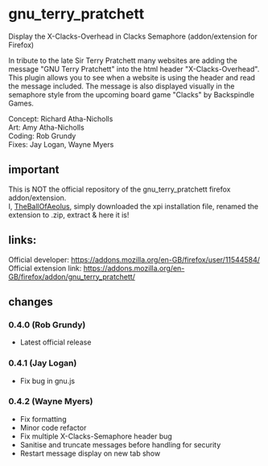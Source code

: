 # gnu_terry_pratchett

Display the X-Clacks-Overhead in Clacks Semaphore (addon/extension for Firefox)

In tribute to the late Sir Terry Pratchett many websites are adding the message "GNU Terry Pratchett" into the html header "X-Clacks-Overhead". This plugin allows you to see when a website is using the header and read the message included. The message is also displayed visually in the semaphore style from the upcoming board game "Clacks" by Backspindle Games.

Concept: Richard Atha-Nicholls  
Art: Amy Atha-Nicholls  
Coding: Rob Grundy  
Fixes: Jay Logan, Wayne Myers

## important
This is NOT the official repository of the gnu_terry_pratchett firefox addon/extension.  
I, [TheBallOfAeolus](https://github.com/TheBallOfAeolus), simply downloaded the xpi installation file, renamed the extension to .zip, extract & here it is!

## links:
Official developer: https://addons.mozilla.org/en-GB/firefox/user/11544584/  
Official extension link: https://addons.mozilla.org/en-GB/firefox/addon/gnu_terry_pratchett/

## changes

### 0.4.0 (Rob Grundy)

* Latest official release

### 0.4.1 (Jay Logan)

* Fix bug in gnu.js

### 0.4.2 (Wayne Myers)

* Fix formatting
* Minor code refactor
* Fix multiple X-Clacks-Semaphore header bug
* Sanitise and truncate messages before handling for security
* Restart message display on new tab show
